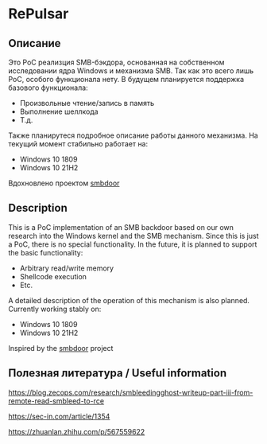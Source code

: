 # RePulsar
## Описание
Это PoC реализция SMB-бэкдора, основанная на собственном исследовании ядра Windows и механизма SMB. Так как это всего лишь PoC, особого функционала нету. В будущем планируется поддержка базового функционала:
- Произвольные чтение/запись в память
- Выполнение шеллкода
- Т.д.

Также планирутеся подробное описание работы данного механизма.
На текущий момент стабильно работает на:
- Windows 10 1809
- Windows 10 21H2

Вдохновлено проектом [smbdoor](https://github.com/loneicewolf/smbdoor)

## Description
This is a PoC implementation of an SMB backdoor based on our own research into the Windows kernel and the SMB mechanism. Since this is just a PoC, there is no special functionality. In the future, it is planned to support the basic functionality:
- Arbitrary read/write memory
- Shellcode execution
- Etc.

A detailed description of the operation of this mechanism is also planned.
Currently working stably on:
- Windows 10 1809
- Windows 10 21H2

Inspired by the [smbdoor](https://github.com/loneicewolf/smbdoor) project

## Полезная литература / Useful information
https://blog.zecops.com/research/smbleedingghost-writeup-part-iii-from-remote-read-smbleed-to-rce

https://sec-in.com/article/1354

https://zhuanlan.zhihu.com/p/567559622
 
